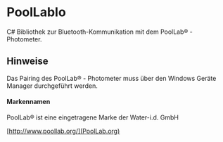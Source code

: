 # PoolLabIo
C# Bibliothek zur Bluetooth-Kommunikation mit dem PoolLab® - Photometer.

## Hinweise
Das Pairing des PoolLab® - Photometer muss über den Windows Geräte Manager durchgeführt werden.


#### Markennamen
PoolLab® ist eine eingetragene Marke der Water-i.d. GmbH

[http://www.poollab.org/](PoolLab.org)
